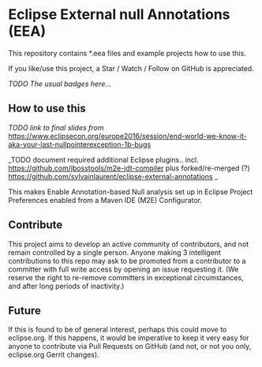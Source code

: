 # Eclipse External null Annotations (EEA)

This repository contains *.eea files and example projects how to use this.

If you like/use this project, a Star / Watch / Follow on GitHub is appreciated.

_TODO The usual badges here..._


## How to use this

_TODO link to final slides from_ https://www.eclipsecon.org/europe2016/session/end-world-we-know-it-aka-your-last-nullpointerexception-1b-bugs

_TODO document required additional Eclipse plugins.. incl. https://github.com/jbosstools/m2e-jdt-compiler plus forked/re-merged (?) https://github.com/sylvainlaurent/eclipse-external-annotations _

This makes Enable Annotation-based Null analysis set up in Eclipse Project Preferences enabled from a Maven IDE (M2E) Configurator.



## Contribute

This project aims to develop an active community of contributors, and not remain controlled by a single person.  Anyone making 3 intelligent contributions to this repo may ask to be promoted from a contributor to a committer with full write access by opening an issue requesting it.  (We reserve the right to re-remove committers in exceptional circumstances, and after long periods of inactivity.)


## Future

If this is found to be of general interest, perhaps this could move to eclipse.org.  If this happens, it would be imperative to keep it very easy for anyone to contribute via Pull Requests on GitHub (and not, or not you only, eclipse.org Gerrit changes).
